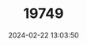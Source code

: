 ---
title: "19749"
category: "Boneia bidens"
draft: false
date: 2024-02-22 13:03:50
languages:
  English: ["Manado Fruit-bat", "Manado Fruit Bat", "Manado Rousette"]
---